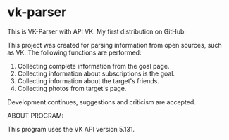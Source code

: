 # vk-parser
This is VK-Parser with API VK. My first distribution on GitHub. 

This project was created for parsing information from open sources, such as VK.
The following functions are performed:
1. Collecting complete information from the goal page.
2. Collecting information about subscriptions is the goal.
3. Collecting information about the target's friends.
4. Collecting photos from target's page.

Development continues, suggestions and criticism are accepted.

ABOUT PROGRAM:

This program uses the VK API version 5.131. 
